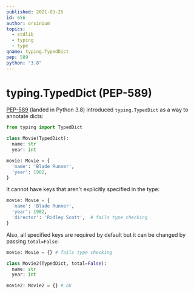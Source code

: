 ```yaml
---
published: 2021-03-25
id: 656
author: orsinium
topics:
  - stdlib
  - typing
  - type
qname: typing.TypedDict
pep: 589
python: "3.8"
---
```


# typing.TypedDict (PEP-589)

[PEP-589](https://www.python.org/dev/peps/pep-0589/) (landed in Python 3.8) introduced `typing.TypedDict` as a way to annotate dicts:

```python
from typing import TypedDict

class Movie(TypedDict):
  name: str
  year: int

movie: Movie = {
  'name': 'Blade Runner',
  'year': 1982,
}
```

It cannot have keys that aren't explicitly specified in the type:

```python
movie: Movie = {
  'name': 'Blade Runner',
  'year': 1982,
  'director': 'Ridley Scott',  # fails type checking
}
```

Also, all specified keys are required by default but it can be changed by passing `total=False`:

```python
movie: Movie = {} # fails type checking

class Movie2(TypedDict, total=False):
  name: str
  year: int

movie2: Movie2 = {} # ok
```
